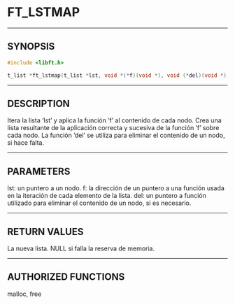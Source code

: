 # FT_LSTMAP

---

## SYNOPSIS

```c
#include <libft.h>

t_list *ft_lstmap(t_list *lst, void *(*f)(void *), void (*del)(void *));
```

---

## DESCRIPTION

Itera la lista ’lst’ y aplica la función ’f’ al contenido de cada nodo. Crea una lista resultante de la aplicación correcta y sucesiva de la función
’f’ sobre cada nodo. La función ’del’ se utiliza para eliminar el contenido de un nodo, si hace falta.

---

## PARAMETERS

lst: un puntero a un nodo.
f: la dirección de un puntero a una función usada en la iteración de cada elemento de la lista.
del: un puntero a función utilizado para eliminar el contenido de un nodo, si es necesario.

---

## RETURN VALUES

La nueva lista.
NULL si falla la reserva de memoria.

---

## AUTHORIZED FUNCTIONS

malloc, free